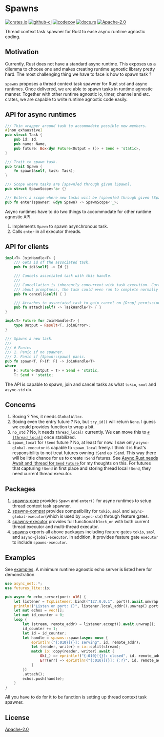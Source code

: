 # Spawns

[![crates.io](https://img.shields.io/crates/v/spawns)](https://crates.io/crates/spawns)
[![github-ci](https://github.com/kezhuw/spawns/actions/workflows/ci.yml/badge.svg?event=push)](https://github.com/kezhuw/spawns/actions)
[![codecov](https://codecov.io/gh/kezhuw/spawns/graph/badge.svg?token=qSY9PdISfH)](https://codecov.io/gh/kezhuw/spawns)
[![docs.rs](https://img.shields.io/docsrs/spawns)](https://docs.rs/spawns)
[![Apache-2.0](https://img.shields.io/github/license/kezhuw/spawns)](LICENSE)

Thread context task spawner for Rust to ease async runtime agnostic coding.

## Motivation

Currently, Rust does not have a standard async runtime. This exposes us a dilemma to choose one and makes creating runtime agnostic library pretty hard. The most challenging thing we have to face is how to spawn task ?

`spawns` proposes a thread context task spawner for Rust `std` and async runtimes. Once delivered, we are able to spawn tasks in runtime agnostic manner. Together with other runtime agnostic io, timer, channel and etc. crates, we are capable to write runtime agnostic code easily.


## API for async runtimes

```rust
/// Thin wrapper around task to accommodate possible new members.
#[non_exhaustive]
pub struct Task {
    pub id: Id,
    pub name: Name,
    pub future: Box<dyn Future<Output = ()> + Send + 'static>,
}

/// Trait to spawn task.
pub trait Spawn {
    fn spawn(&self, task: Task);
}

/// Scope where tasks are [spawn]ed through given [Spawn].
pub struct SpawnScope<'a> {}

/// Enters a scope where new tasks will be [spawn]ed through given [Spawn].
pub fn enter(spawner: &dyn Spawn) -> SpawnScope<'_>;
```

Async runtimes have to do two things to accommodate for other runtime agnostic API.

1. Implements `Spawn` to spawn asynchronous task.
2. Calls `enter` in all executor threads.

## API for clients
```rust
impl<T> JoinHandle<T> {
    /// Gets id of the associated task.
    pub fn id(&self) -> Id {}

    /// Cancels associated task with this handle.
    ///
    /// Cancellation is inherently concurrent with task execution. Currently, there is no guarantee
    /// about promptness, the task could even run to complete normally after cancellation.
    pub fn cancel(&self) { }

    /// Attaches to associated task to gain cancel on [Drop] permission.
    pub fn attach(self) -> TaskHandle<T> { }
}

impl<T> Future for JoinHandle<T> {
    type Output = Result<T, JoinError>;
}

/// Spawns a new task.
///
/// # Panics
/// 1. Panic if no spawner.
/// 2. Panic if [Spawn::spawn] panic.
pub fn spawn<T, F>(f: F) -> JoinHandle<T>
where
    F: Future<Output = T> + Send + 'static,
    T: Send + 'static;
```

The API is capable to spawn, join and cancel tasks as what `tokio`, `smol` and `async-std` do.

## Concerns
1. Boxing ? Yes, it needs `GlobalAlloc`.
2. Boxing even the entry future ? No, but `try_id()` will return `None`. I guess we could provides function to wrap a bit.
3. `no_std` ? No, it needs `thread_local!` currently. We can move this to [`#[thread_local]`](https://github.com/rust-lang/rust/issues/29594) once stabilized.
4. `spawn_local` for `!Send` future ? No, at least for now. I saw only `async-global-executor` is capable to `spawn_local` freely. I think it is Rust's responsibility to not treat futures owning `!Send` as `!Send`. This way there will be little chance for us to create `!Send` futures. See [Async Rust needs Await and 'thread for `Send` `Future`
][async-rust-thoughts-kezhuw-blog] for my thoughts on this. For futures that capturing `!Send` in first place and storing thread local `!Send`, they need current thread executor.

## Packages
1. [spawns-core][] provides `Spawn` and `enter()` for async runtimes to setup thread context task spawner.
2. [spawns-compat][] provides compatibility for `tokio`, `smol` and `async-global-executor`(which is used by `async-std`) through feature gates.
3. [spawns-executor][] provides full functional `block_on` with both current thread executor and multi-thread executor.
4. [spawns][] exports all above packages including feature gates `tokio`, `smol` and `async-global-executor`. In addition, it provides feature gate `executor` to include `spawns-executor`.

## Examples
See [examples](examples/). A minimum runtime agnostic echo server is listed here for demonstration.

```rust
use async_net::*;
use futures_lite::io;

pub async fn echo_server(port: u16) {
    let listener = TcpListener::bind(("127.0.0.1", port)).await.unwrap();
    println!("Listen on port: {}", listener.local_addr().unwrap().port());
    let mut echos = vec![];
    let mut id_counter = 0;
    loop {
        let (stream, remote_addr) = listener.accept().await.unwrap();
        id_counter += 1;
        let id = id_counter;
        let handle = spawns::spawn(async move {
            eprintln!("{:010}[{}]: serving", id, remote_addr);
            let (reader, writer) = io::split(stream);
            match io::copy(reader, writer).await {
                Ok(_) => eprintln!("{:010}[{}]: closed", id, remote_addr),
                Err(err) => eprintln!("{:010}[{}]: {:?}", id, remote_addr, err),
            }
        })
        .attach();
        echos.push(handle);
    }
}
```

All you have to do for it to be function is setting up thread context task spawner.

## License
[Apache-2.0](LICENSE)

[spawns]: https://docs.rs/spawns
[spawns-core]: https://docs.rs/spawns-core
[spawns-compat]: https://docs.rs/spawns-compat
[spawns-executor]: https://docs.rs/spawns-executor
[async-rust-thoughts-kezhuw-blog]: https://blog.kezhuw.name/2024/05/05/Async-Rust-needs-Await-and-'thread-for-Send-Future/
